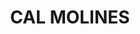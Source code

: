 ---
layout: patrimoni-details
title:  "CAL MOLINES"
alt_title: null
class: "Edifici"
area: null
protection: null
addition_date: null
cat_code: null
cbp_code: "BCIL EX04"
image: "Cal_Molines.jpg"
card: null
collections: ["patrimoni-arquitectonic", "bcil-previstos-cbp"]
coordinates:
  - group1:
        - [1.458920275713093, 42.358008139281011]
        - [1.458920135118545, 42.358008137390883]
        - [1.458947787595808, 42.357958545208909]
        - [1.458976270087066, 42.357967064202406]
        - [1.459014251850978, 42.357978214300388]
        - [1.459035899894009, 42.357932609423578]
        - [1.458972216985432, 42.357914229441484]
        - [1.459000178598943, 42.357863494004448]
        - [1.458939762727778, 42.357845953278428]
        - [1.4589406263578, 42.357840827678288]
        - [1.458940419020367, 42.357837082811209]
        - [1.458940076346959, 42.357835278876884]
        - [1.458939522782331, 42.357833472107416]
        - [1.458938456006074, 42.357831084739836]
        - [1.45893763404917, 42.357829469941258]
        - [1.458936667356942, 42.35782802269874]
        - [1.458934962810357, 42.357825835374825]
        - [1.458932611838683, 42.357823482897274]
        - [1.458930421956245, 42.357821732361131]
        - [1.458926561509381, 42.3578192813588]
        - [1.458923034071754, 42.357817591072347]
        - [1.458919670908852, 42.357816372384072]
        - [1.458916666611739, 42.357815575755602]
        - [1.458914516126782, 42.357815090493546]
        - [1.458910801850896, 42.357814571169357]
        - [1.458905603691411, 42.357814344822316]
        - [1.458900603680636, 42.357814642683145]
        - [1.458896118792332, 42.357815442936108]
        - [1.458890521362855, 42.357817167011369]
        - [1.458887179173215, 42.357818686711219]
        - [1.458884757216548, 42.357819958010623]
        - [1.458882683559439, 42.35782136437863]
        - [1.458880068020167, 42.357823363237273]
        - [1.458878635956333, 42.357824413149956]
        - [1.458876177045414, 42.357827196430584]
        - [1.458792951295713, 42.357802816622538]
        - [1.458789989041817, 42.357808931016841]
        - [1.458767657105055, 42.357801954996319]
        - [1.458699210329561, 42.357938200822922]
        - [1.458719732420743, 42.357944422360411]
        - [1.458716632107155, 42.357950430587508]
        - [1.458798354807414, 42.357973016992219]
        - [1.458787857762979, 42.357993946245465]
        - [1.458851804043533, 42.358013060032626]
        - [1.458863014237133, 42.357991723126041]
        - [1.458920275713093, 42.358008139281011]
---